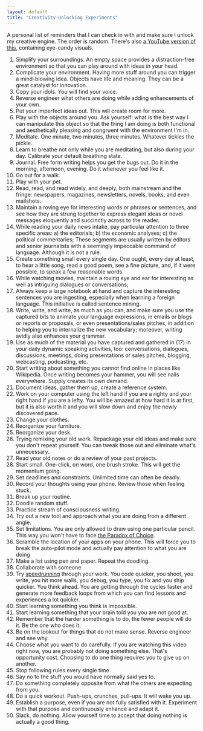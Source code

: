 ```yaml
---
layout: default
title: "Creativity-Unlocking Experiments"
---
```

A personal list of reminders that I can check in with and make sure I unlock my creative engine. The order is random. There's also [a YouTube version of this](https://youtu.be/Olj9I9cCDnM), containing eye-candy visuals.


1. Simplify your surroundings. An empty space provides a distraction-free environment so that you can play around with ideas in your head.
2. Complicate your environment. Having more stuff around you can trigger a mind-blowing idea. Objects have life and meaning. They can be a great catalyst for innovation.
3. Copy your idols. You will find your voice.
4. Reverse engineer what others are doing while adding enhancements of your own.
5. Put your imperfect ideas out. This will create room for more.
6. Play with the objects around you. Ask yourself: what is the best way I can manipulate this object so that the thing I am doing is both functional and aesthetically pleasing and congruent with the environment I'm in.
7. Meditate. One minute, two minutes, three minutes. Whatever tickles the pickle.
8. Learn to breathe not only while you are meditating, but also during your day. Calibrate your default breathing state.
9. Journal. Free form writing helps you get the bugs out. Do it in the morning, afternoon, evening. Do it whenever you feel like it.
10. Go out for a walk.
11. Play with your pet.
12. Read, read, and read widely, and deeply, both mainstream and the fringe: newspapers, magazines, newsletters, novels, books, and even mailshots.
13. Maintain a roving eye for interesting words or phrases or sentences, and see how they are strung together to express elegant ideas or novel messages eloquently and succinctly across to the reader.
14. While reading your daily news intake, pay particular attention to three specific areas: a) the editorials; b) the economic analyses; c) the political commentaries; These segments are usually written by editors and senior journalists with a seemingly impeccable command of language. Although it is not a rule.
15. Create something small every single day. One ought, every day at least, to hear a little song, read a good poem, see a fine picture, and, if it were possible, to speak a few reasonable words.
16. While watching movies, maintain a roving eye and ear for interesting as well as intriguing dialogues or conversations;
17. Always keep a large notebook at hand and capture the interesting sentences you are ingesting, especially when learning a foreign language. This initiative is called sentence mining.
18. Write, write, and write, as much as you can, and make sure you use the captured bits to animate your language expressions, in emails or blogs or reports or proposals, or even presentations/sales pitches, in addition to helping you to internalize the new vocabulary; moreover, writing avidly also enhances your grammar.
19. Use as much of the material you have captured and gathered in (17) in your daily dynamic speaking activities, too: conversations, dialogues, discussions, meetings, doing presentations or sales pitches, blogging, webcasting, podcasting, etc.
20. Start writing about something you cannot find online in places like Wikipedia. Once writing becomes your hammer, you will see nails everywhere. Supply creates its own demand.
21. Document ideas, gather them up, create a reference system.
22. Work on your computer using the left hand if you are a righty and your right hand if you are a lefty. You will be amazed at how hard it is at first, but it is also worth it and you will slow down and enjoy the newly discovered pace.
23. Change your clothes.
24. Reorganize your furniture.
25. Reorganize your desk.
26. Trying remixing your old work. Repackage your old ideas and make sure you don't repeat yourself. You can tweak those out and eliminate what's unnecessary.
27. Read your old notes or do a review of your past projects.
28. Start small. One-click, on word, one brush stroke. This will get the momentum going.
29. Set deadlines and constraints. Unlimited time can often be deadly.
30. Record your thoughts using your phone. Review those when feeling stuck.
31. Break up your routine.
32. Doodle random stuff.
33. Practice stream of consciousness writing.
34. Try out a new tool and approach what you are doing from a different angle.
35. Set limitations. You are only allowed to draw using one particular pencil. This way you won't have to face [the Paradox of Choice](https://en.wikipedia.org/wiki/The_Paradox_of_Choice).
36. Scramble the location of your apps on your phone. This will force you to break the auto-pilot mode and actually pay attention to what you are doing
37. Make a list using pen and paper. Repeat the doodling.
38. Collaborate with someone.
39. Try [speedrunning](https://youtu.be/OtpIdRNUMKM) through your work. You code quicker, you shoot, you write, you hit more walls, you debug, you type, you fix and you ship quicker. You think ahead. You are getting through the cycles faster and generate more feedback loops from which you can find lessons and experiences a lot quicker.
40. Start learning something you think is impossible.
41. Start learning something that your brain told you you are not good at.
42. Remember that the harder something is to do, the fewer people will do it. Be the one who does it.
43. Be on the lookout for things that do not make sense. Reverse engineer and see why.
44. Choose what you want to do carefully. If you are watching this video right now, you are probably not doing something else. That's opportunity cost. Choosing to do one thing requires you to give up on another.
45. Stop following rules every single time.
46. Say no to the stuff you would have normally said yes to.
47. Do something completely opposite from what the others are expecting from you.
48. Do a quick workout. Push-ups, crunches, pull-ups. It will wake you up.
49. Establish a purpose, even if you are not fully satisfied with it. Experiment with that purpose and continuously enhance and adapt it.
50. Slack, do nothing. Allow yourself time to accept that doing nothing is actually a good thing.


